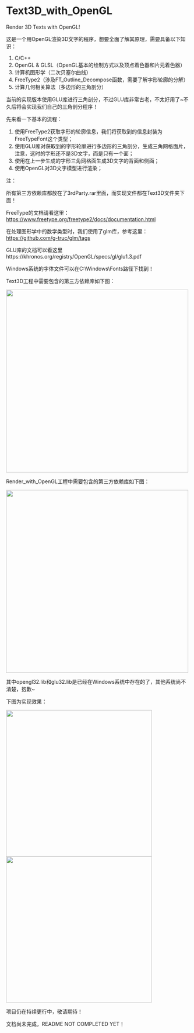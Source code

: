 # Text3D_with_OpenGL
Render 3D Texts with OpenGL!

这是一个用OpenGL渲染3D文字的程序，想要全面了解其原理，需要具备以下知识：

1. C/C++
2. OpenGL & GLSL（OpenGL基本的绘制方式以及顶点着色器和片元着色器）
3. 计算机图形学（二次贝塞尔曲线）
4. FreeType2（涉及FT_Outline_Decompose函数，需要了解字形轮廓的分解）
5. 计算几何相关算法（多边形的三角剖分）

当前的实现版本使用GLU库进行三角剖分，不过GLU库非常古老，不太好用了~不久后将会实现我们自己的三角剖分程序！

先来看一下基本的流程：
1. 使用FreeType2获取字形的轮廓信息，我们将获取到的信息封装为FreeTypeFont这个类型；
2. 使用GLU库对获取到的字形轮廓进行多边形的三角剖分，生成三角网格面片，注意，这时的字形还不是3D文字，而是只有一个面；
3. 使用在上一步生成的字形三角网格面生成3D文字的背面和侧面；
4. 使用OpenGL对3D文字模型进行渲染；

注：

所有第三方依赖库都放在了3rdParty.rar里面，而实现文件都在Text3D文件夹下面！

FreeType的文档请看这里：https://www.freetype.org/freetype2/docs/documentation.html

在处理图形学中的数学类型时，我们使用了glm库，参考这里：https://github.com/g-truc/glm/tags

GLU库的文档可以看这里https://khronos.org/registry/OpenGL/specs/gl/glu1.3.pdf

Windows系统的字体文件可以在C:\Windows\Fonts路径下找到！

Text3D工程中需要包含的第三方依赖库如下图：

<img src="http://ovi8mw7d8.bkt.clouddn.com/Text3D%E5%B7%A5%E7%A8%8B%E4%BE%9D%E8%B5%96%E5%BA%93.png" width="500" />

Render_with_OpenGL工程中需要包含的第三方依赖库如下图：

<img src="http://ovi8mw7d8.bkt.clouddn.com/Render_with_OpenGL%E9%A1%B9%E7%9B%AE%E4%BE%9D%E8%B5%96%E5%BA%93.png" width="500" />

其中opengl32.lib和glu32.lib是已经在Windows系统中存在的了，其他系统尚不清楚，抱歉~

下图为实现效果：

<img src="http://ovi8mw7d8.bkt.clouddn.com/3D%E6%96%87%E5%AD%97%E5%B1%95%E7%A4%BA.png" width="400" /><img src="http://ovi8mw7d8.bkt.clouddn.com/3D%E6%96%87%E5%AD%97%E7%BA%BF%E6%A1%86%E6%A8%A1%E5%BC%8F%E5%B1%95%E7%A4%BA.png" width="400" />

项目仍在持续更行中，敬请期待！

文档尚未完成，README NOT COMPLETED YET！
